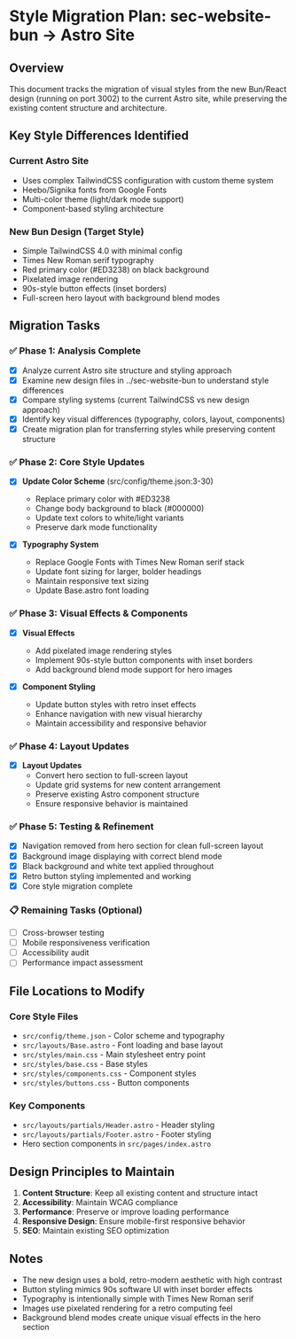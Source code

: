 # Style Migration Plan: sec-website-bun → Astro Site

## Overview

This document tracks the migration of visual styles from the new Bun/React design (running on port 3002) to the current Astro site, while preserving the existing content structure and architecture.

## Key Style Differences Identified

### Current Astro Site

- Uses complex TailwindCSS configuration with custom theme system
- Heebo/Signika fonts from Google Fonts
- Multi-color theme (light/dark mode support)
- Component-based styling architecture

### New Bun Design (Target Style)

- Simple TailwindCSS 4.0 with minimal config
- Times New Roman serif typography
- Red primary color (#ED3238) on black background
- Pixelated image rendering
- 90s-style button effects (inset borders)
- Full-screen hero layout with background blend modes

## Migration Tasks

### ✅ Phase 1: Analysis Complete

- [x] Analyze current Astro site structure and styling approach
- [x] Examine new design files in ../sec-website-bun to understand style differences
- [x] Compare styling systems (current TailwindCSS vs new design approach)
- [x] Identify key visual differences (typography, colors, layout, components)
- [x] Create migration plan for transferring styles while preserving content structure

### ✅ Phase 2: Core Style Updates

- [x] **Update Color Scheme** (src/config/theme.json:3-30)

  - Replace primary color with #ED3238
  - Change body background to black (#000000)
  - Update text colors to white/light variants
  - Preserve dark mode functionality

- [x] **Typography System**
  - Replace Google Fonts with Times New Roman serif stack
  - Update font sizing for larger, bolder headings
  - Maintain responsive text sizing
  - Update Base.astro font loading

### ✅ Phase 3: Visual Effects & Components

- [x] **Visual Effects**

  - Add pixelated image rendering styles
  - Implement 90s-style button components with inset borders
  - Add background blend mode support for hero images

- [x] **Component Styling**
  - Update button styles with retro inset effects
  - Enhance navigation with new visual hierarchy
  - Maintain accessibility and responsive behavior

### ✅ Phase 4: Layout Updates

- [x] **Layout Updates**
  - Convert hero section to full-screen layout
  - Update grid systems for new content arrangement
  - Preserve existing Astro component structure
  - Ensure responsive behavior is maintained

### ✅ Phase 5: Testing & Refinement

- [x] Navigation removed from hero section for clean full-screen layout
- [x] Background image displaying with correct blend mode
- [x] Black background and white text applied throughout
- [x] Retro button styling implemented and working
- [x] Core style migration complete

### 📋 Remaining Tasks (Optional)

- [ ] Cross-browser testing
- [ ] Mobile responsiveness verification
- [ ] Accessibility audit
- [ ] Performance impact assessment

## File Locations to Modify

### Core Style Files

- `src/config/theme.json` - Color scheme and typography
- `src/layouts/Base.astro` - Font loading and base layout
- `src/styles/main.css` - Main stylesheet entry point
- `src/styles/base.css` - Base styles
- `src/styles/components.css` - Component styles
- `src/styles/buttons.css` - Button components

### Key Components

- `src/layouts/partials/Header.astro` - Header styling
- `src/layouts/partials/Footer.astro` - Footer styling
- Hero section components in `src/pages/index.astro`

## Design Principles to Maintain

1. **Content Structure**: Keep all existing content and structure intact
2. **Accessibility**: Maintain WCAG compliance
3. **Performance**: Preserve or improve loading performance
4. **Responsive Design**: Ensure mobile-first responsive behavior
5. **SEO**: Maintain existing SEO optimization

## Notes

- The new design uses a bold, retro-modern aesthetic with high contrast
- Button styling mimics 90s software UI with inset border effects
- Typography is intentionally simple with Times New Roman serif
- Images use pixelated rendering for a retro computing feel
- Background blend modes create unique visual effects in the hero section
